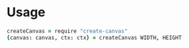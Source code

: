 # Usage

```coffee
createCanvas = require "create-canvas"
{canvas: canvas, ctx: ctx} = createCanvas WIDTH, HEIGHT
```
